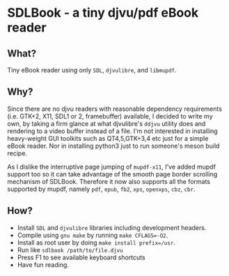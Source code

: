 SDLBook - a tiny djvu/pdf eBook reader
======================================

## What?

Tiny eBook reader using only `SDL`, `djvulibre`, and `libmupdf`.

## Why?

Since there are no djvu readers with reasonable dependency requirements
(i.e. GTK+2, X11, SDL1 or 2, framebuffer) available, I decided to write
my own, by taking a firm glance at what djvulibre's `ddjvu` utility does
and rendering to a video buffer instead of a file. I'm not interested in
installing heavy-weight GUI toolkits such as QT4,5,GTK+3,4 etc just for
a simple eBook reader. Nor in installing python3 just to run someone's
meson build recipe.

As I dislike the interruptive page jumping of `mupdf-x11`, I've added
mupdf support too so it can take advantage of the smooth page border
scrolling mechanism of SDLBook. Therefore it now also supports all
the formats supported by mupdf, namely `pdf`, `epub`, `fb2`, `xps`,
`openxps`, `cbz`, `cbr`.

## How?

- Install `SDL` and `djvulibre` libraries including development headers.
- Compile using `gnu make` by running `make CFLAGS=-O2`.
- Install as root user by doing `make install prefix=/usr`.
- Run like `sdlbook /path/to/file.djvu`
- Press F1 to see available keyboard shortcuts
- Have fun reading.

